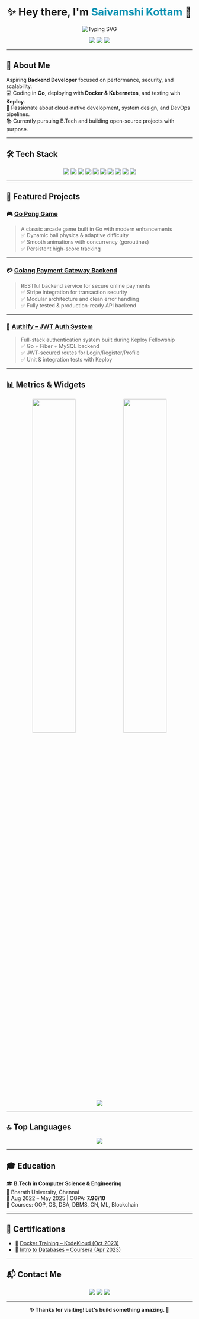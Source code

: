 <!-- Profile Header -->
<h1 align="center">✨ Hey there, I'm <span style="color:#0891b2;">Saivamshi Kottam</span> 👋</h1>

<p align="center">
  <img src="https://readme-typing-svg.demolab.com?font=Fira+Code&duration=4000&pause=1000&color=0891B2&width=435&lines=Golang+Backend+Developer;DevOps+Enthusiast;Open+Source+Contributor;Lifelong+Learner" alt="Typing SVG" />
</p>

<p align="center">
  <a href="https://github.com/vamshi1188"><img src="https://img.shields.io/github/followers/vamshi1188?label=Followers&style=social" /></a>
  <a href="https://github.com/vamshi1188"><img src="https://img.shields.io/github/stars/vamshi1188?label=Stars&style=social" /></a>
  <a href="https://github.com/vamshi1188"><img src="https://komarev.com/ghpvc/?username=vamshi1188&style=flat-square&color=blue" /></a>
</p>

---

## 💫 About Me

Aspiring **Backend Developer** focused on performance, security, and scalability.  
💻 Coding in **Go**, deploying with **Docker & Kubernetes**, and testing with **Keploy**.  
🚀 Passionate about cloud-native development, system design, and DevOps pipelines.  
📚 Currently pursuing B.Tech and building open-source projects with purpose.

---

## 🛠️ Tech Stack

<div align="center">
  <img src="https://img.shields.io/badge/Go-00ADD8?style=for-the-badge&logo=go&logoColor=white" />
  <img src="https://img.shields.io/badge/PostgreSQL-336791?style=for-the-badge&logo=postgresql&logoColor=white" />
  <img src="https://img.shields.io/badge/Kafka-000000?style=for-the-badge&logo=apachekafka&logoColor=white" />
  <img src="https://img.shields.io/badge/Docker-2496ED?style=for-the-badge&logo=docker&logoColor=white" />
  <img src="https://img.shields.io/badge/Kubernetes-326CE5?style=for-the-badge&logo=kubernetes&logoColor=white" />
  <img src="https://img.shields.io/badge/Git-F05032?style=for-the-badge&logo=git&logoColor=white" />
  <img src="https://img.shields.io/badge/GitHub-181717?style=for-the-badge&logo=github&logoColor=white" />
  <img src="https://img.shields.io/badge/Jenkins-D24939?style=for-the-badge&logo=jenkins&logoColor=white" />
  <img src="https://img.shields.io/badge/AWS-FF9900?style=for-the-badge&logo=amazonaws&logoColor=white" />
  <img src="https://img.shields.io/badge/Linux-FCC624?style=for-the-badge&logo=linux&logoColor=black" />
</div>

---

## 🚀 Featured Projects

### 🎮 [Go Pong Game](https://github.com/vamshi1188/pongmaster)
> A classic arcade game built in Go with modern enhancements  
✅ Dynamic ball physics & adaptive difficulty  
✅ Smooth animations with concurrency (goroutines)  
✅ Persistent high-score tracking

---

### 💳 [Golang Payment Gateway Backend](https://github.com/vamshi1188/Ecommerce_go/tree/master/Backend_file)
> RESTful backend service for secure online payments  
✅ Stripe integration for transaction security  
✅ Modular architecture and clean error handling  
✅ Fully tested & production-ready API backend

---

### 🔐 [Authify – JWT Auth System](https://github.com/vamshi1188/Authify)
> Full-stack authentication system built during Keploy Fellowship  
✅ Go + Fiber + MySQL backend  
✅ JWT-secured routes for Login/Register/Profile  
✅ Unit & integration tests with Keploy

---

## 📊 Metrics & Widgets


<p align="center">
  <img src="https://github-readme-stats.vercel.app/api?username=vamshi1188&show_icons=true&theme=radical&hide_border=true&border_radius=10&count_private=true" width="48%" />
  <img src="https://github-readme-streak-stats.herokuapp.com?user=vamshi1188&theme=radical&hide_border=true&border_radius=10" width="48%" />
</p>

<p align="center">
  <img src="https://github-readme-activity-graph.vercel.app/graph?username=vamshi1188&theme=tokyo-night&bg_color=1a1b27&color=ffffff&line=00bfff&point=ffffff&hide_border=true" />
</p>



<!-- Optional WakaTime (if you use it) -->
<!--
[![WakaTime](https://wakatime.com/share/@vamshi1188/your-project-id.svg)](https://wakatime.com/@vamshi1188)
-->

---

## 🔝 Top Languages

<p align="center">
  <img src="https://github-readme-stats.vercel.app/api/top-langs/?username=vamshi1188&layout=compact&theme=dracula&hide_border=true" />
</p>

---

## 🎓 Education

🎓 **B.Tech in Computer Science & Engineering**  
📍 Bharath University, Chennai  
📅 Aug 2022 – May 2025 | CGPA: **7.96/10**  
📘 Courses: OOP, OS, DSA, DBMS, CN, ML, Blockchain

---

## 📜 Certifications

- 🐳 [Docker Training – KodeKloud (Oct 2023)](https://learn.kodekloud.com/certificate/2D01AED6E069-2D01A8D2596D-2D01A3468541)
- 🧠 [Intro to Databases – Coursera (Apr 2023)](https://www.coursera.org/account/accomplishments/verify/5W83UHU3K6TD?utm_campaign=sharing_cta&utm_content=cert_image&utm_medium=certificate&utm_product=course&utm_source=android)

---

## 📬 Contact Me

<p align="center">
  <a href="mailto:vamshigodev@gmail.com"><img src="https://img.shields.io/badge/email-vamshigodev@gmail.com-blue?style=flat&logo=gmail&logoColor=white" /></a>  
  <a href="https://linkedin.com/in/vamshi1188"><img src="https://img.shields.io/badge/LinkedIn-vamshi1188-blue?style=flat&logo=linkedin&logoColor=white" /></a>  
  <a href="https://github.com/vamshi1188"><img src="https://img.shields.io/badge/GitHub-vamshi1188-181717?style=flat&logo=github&logoColor=white" /></a>
</p>

---

<p align="center"><b>✨ Thanks for visiting! Let's build something amazing. 🚀</b></p>
